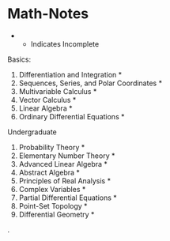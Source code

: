 # Math-Notes

* - Indicates Incomplete


Basics:
1. Differentiation and Integration *
2. Sequences, Series, and Polar Coordinates *
3. Multivariable Calculus *
4. Vector Calculus *
5. Linear Algebra *
6. Ordinary Differential Equations * 

Undergraduate
1. Probability Theory *
3. Elementary Number Theory *
4. Advanced Linear Algebra *
5. Abstract Algebra *
6. Principles of Real Analysis *
7. Complex Variables *
8. Partial Differential Equations *
9. Point-Set Topology *
10. Differential Geometry *


       

    
  .   













